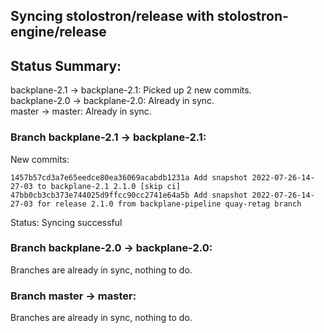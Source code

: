 ## Syncing stolostron/release with stolostron-engine/release

## Status Summary:

backplane-2.1 -> backplane-2.1: Picked up 2 new commits.  
backplane-2.0 -> backplane-2.0: Already in sync.  
master -> master: Already in sync.  

### Branch backplane-2.1 -> backplane-2.1:

New commits:

```
1457b57cd3a7e65eedce80ea36069acabdb1231a Add snapshot 2022-07-26-14-27-03 to backplane-2.1 2.1.0 [skip ci]
47bb0cb3cb373e744025d9ffcc90cc2741e64a5b Add snapshot 2022-07-26-14-27-03 for release 2.1.0 from backplane-pipeline quay-retag branch
```

Status: Syncing successful

### Branch backplane-2.0 -> backplane-2.0:

Branches are already in sync, nothing to do.

### Branch master -> master:

Branches are already in sync, nothing to do.
